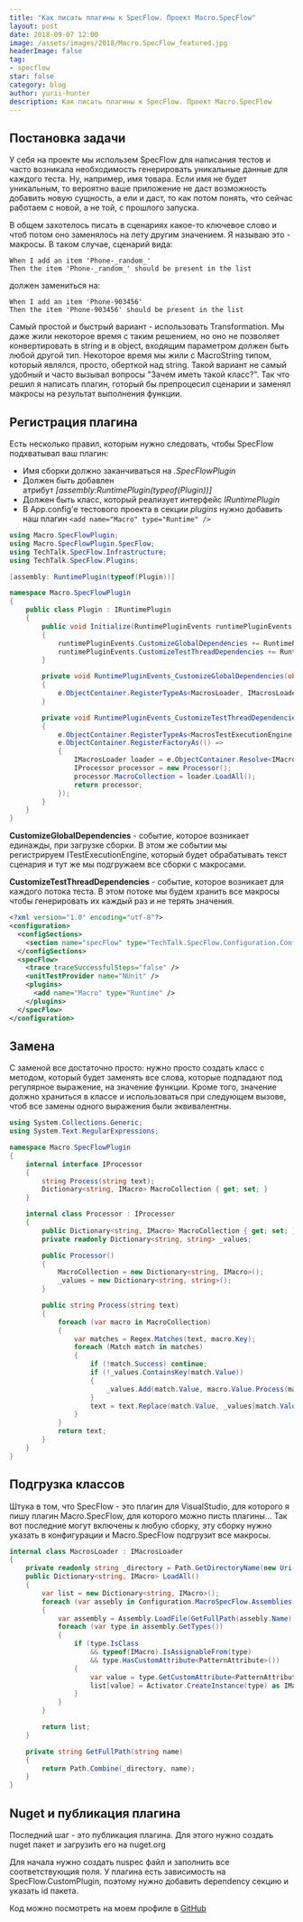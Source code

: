 ```yaml
---
title: "Как писать плагины к SpecFlow. Проект Macro.SpecFlow"
layout: post
date: 2018-09-07 12:00
image: /assets/images/2018/Macro.SpecFlow_featured.jpg
headerImage: false
tag:
- specflow
star: false
category: blog
author: yurii-hunter
description: Как писать плагины к SpecFlow. Проект Macro.SpecFlow
---
```

## Постановка задачи
У себя на проекте мы использем SpecFlow для написания тестов и часто возникала необходимость генерировать уникальные данные для каждого теста. Ну, например, имя товара. Если имя не будет уникальным, то вероятно ваше приложение не даст возможность добавить новую сущность, а ели и даст, то как потом понять, что сейчас работаем с новой, а не той, с прошлого запуска.

В общем захотелось писать в сценариях какое-то ключевое слово и чтоб потом оно заменялось на лету другим значением. Я называю это - макросы.
В таком случае, сценарий вида:

```gherkin
When I add an item 'Phone-_random_'
Then the item 'Phone-_random_' should be present in the list
```

должен замениться на:

```gherkin
When I add an item 'Phone-903456'
Then the item 'Phone-903456' should be present in the list
```

Самый простой и быстрый вариант - использовать Transformation. Мы даже жили некоторое время с таким решением, но оно не позволяет конвертировать в string и в object, входящим параметром должен быть любой другой тип. Некоторое время мы жили с MacroString типом, который являлся, просто, оберткой над string. Такой вариант не самый удобный и часто вызывал вопросы "Зачем иметь такой класс?". Так что решил я написать плагин, готорый бы препроцесил сценарии и заменял макросы на результат выполнения функции.

## Регистрация плагина
Есть несколько правил, которым нужно следовать, чтобы SpecFlow подхватывал ваш плагин:

* Имя сборки должно заканчиваться на _.SpecFlowPlugin_
* Должен быть добавлен атрибут _[assembly:RuntimePlugin(typeof(Plugin))]_
* Должен быть класс, который реализует интерфейс _IRuntimePlugin_
* В App.config'e тестового проекта в секции _plugins_ нужно добавить наш плагин `<add name="Macro" type="Runtime" />`

```csharp
using Macro.SpecFlowPlugin;
using Macro.SpecFlowPlugin.SpecFlow;
using TechTalk.SpecFlow.Infrastructure;
using TechTalk.SpecFlow.Plugins;

[assembly: RuntimePlugin(typeof(Plugin))]

namespace Macro.SpecFlowPlugin
{
    public class Plugin : IRuntimePlugin
    {
        public void Initialize(RuntimePluginEvents runtimePluginEvents, RuntimePluginParameters runtimePluginParameters)
        {
            runtimePluginEvents.CustomizeGlobalDependencies += RuntimePluginEvents_CustomizeGlobalDependencies;
            runtimePluginEvents.CustomizeTestThreadDependencies += RuntimePluginEvents_CustomizeTestThreadDependencies;
        }

        private void RuntimePluginEvents_CustomizeGlobalDependencies(object sender, CustomizeGlobalDependenciesEventArgs e)
        {
            e.ObjectContainer.RegisterTypeAs<MacrosLoader, IMacrosLoader>();
        }

        private void RuntimePluginEvents_CustomizeTestThreadDependencies(object sender, CustomizeTestThreadDependenciesEventArgs e)
        {
            e.ObjectContainer.RegisterTypeAs<MacrosTestExecutionEngine, ITestExecutionEngine>();
            e.ObjectContainer.RegisterFactoryAs(() =>
            {
                IMacrosLoader loader = e.ObjectContainer.Resolve<IMacrosLoader>();
                IProcessor processor = new Processor();
                processor.MacroCollection = loader.LoadAll();
                return processor;
            });
        }
    }
}
```

__CustomizeGlobalDependencies__ - событие, которое возникает единажды, при загрузке сборки. В этом же событии мы регистрируем ITestExecutionEngine, который будет обрабатывать текст сценария и тут же мы подгружаем все сборки с макросами.

__CustomizeTestThreadDependencies__ - событие, которое возникает для каждого потока теста. В этом потоке мы будем хранить все макросы чтобы генерировать их каждый раз и не терять значения.

```xml
<?xml version="1.0" encoding="utf-8"?>
<configuration>
  <configSections>
    <section name="specFlow" type="TechTalk.SpecFlow.Configuration.ConfigurationSectionHandler, TechTalk.SpecFlow" />
  </configSections>
  <specFlow>
    <trace traceSuccessfulSteps="false" />
    <unitTestProvider name="NUnit" />
    <plugins>
      <add name="Macro" type="Runtime" />
    </plugins>
  </specFlow>
</configuration>
```

## Замена
С заменой все достаточно просто: нужно просто создать класс с методом, который будет заменять все слова, которые подпадают под регулярное выражение, на значение функции. Кроме того, значение должно храниться в классе и использоваться при следующем вызове, чтоб все замены одного выражения были эквивалентны.

```csharp
using System.Collections.Generic;
using System.Text.RegularExpressions;

namespace Macro.SpecFlowPlugin
{
    internal interface IProcessor
    {
        string Process(string text);
        Dictionary<string, IMacro> MacroCollection { get; set; }
    }

    internal class Processor : IProcessor
    {
        public Dictionary<string, IMacro> MacroCollection { get; set; }
        private readonly Dictionary<string, string> _values;

        public Processor()
        {
            MacroCollection = new Dictionary<string, IMacro>();
            _values = new Dictionary<string, string>();
        }

        public string Process(string text)
        {
            foreach (var macro in MacroCollection)
            {
                var matches = Regex.Matches(text, macro.Key);
                foreach (Match match in matches)
                {
                    if (!match.Success) continue;
                    if (!_values.ContainsKey(match.Value))
                    {
                        _values.Add(match.Value, macro.Value.Process(match));
                    }
                    text = text.Replace(match.Value, _values[match.Value]);
                }
            }
            return text;
        }
    }
}
```

## Подгрузка классов
Штука в том, что SpecFlow - это плагин для VisualStudio, для которого я пишу плагин Macro.SpecFlow, для которого можно писть плагины... Так вот последние могут включены к любую сборку, эту сборку нужно указать в конфигурации и Macro.SpecFlow подгрузит все макросы.

```csharp
internal class MacrosLoader : IMacrosLoader
{
    private readonly string _directory = Path.GetDirectoryName(new Uri(typeof(Configuration).Assembly.CodeBase).LocalPath);
    public Dictionary<string, IMacro> LoadAll()
    {
        var list = new Dictionary<string, IMacro>();
        foreach (var assebly in Configuration.MacroSpecFlow.Assemblies as IEnumerable<AssemblyElement>)
        {
            var assembly = Assembly.LoadFile(GetFullPath(assebly.Name));
            foreach (var type in assembly.GetTypes())
            {
                if (type.IsClass 
                    && typeof(IMacro).IsAssignableFrom(type) 
                    && type.HasCustomAttribute<PatternAttribute>())
                {
                    var value = type.GetCustomAttribute<PatternAttribute>().Value;
                    list[value] = Activator.CreateInstance(type) as IMacro;
                }
            }
        }

        return list;
    }

    private string GetFullPath(string name)
    {
        return Path.Combine(_directory, name);
    }
}
```

## Nuget и публикация плагина
Последний шаг - это публикация плагина. Для этого нужно создать nuget пакет и загрузить его на nuget.org

Для начала нужно создать nuspec файл и заполнить все соответствующия поля. У плагина есть зависимость на SpecFlow.CustomPlugin, поэтому нужно добавить dependency секцию и указать id пакета.

Код можно посмотреть на моем профиле в [GitHub](https://github.com/yurii-hunter/macro-specflow)